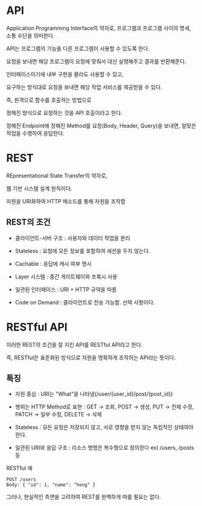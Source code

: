 # API

Application Programming Interface의 약자로, 프로그램과 프로그램 사이의 명세, 소통 수단을 의미한다.

API는 프로그램의 기능을 다른 프로그램이 사용할 수 있도록 한다.

요청을 보내면 해당 프로그램이 요청에 맞춰서 대신 실행해주고 결과를 반환해준다.

인터페이스이기에 내부 구현을 몰라도 사용할 수 있고,

요구하는 방식대로 요청을 보내면 해당 작업 서비스를 제공받을 수 있다.

즉, 원격으로 함수를 호출하는 방법으로

정해진 방식으로 요청하는 것을 API 호출이라고 한다.

정해진 Endpoint에 정해진 Method를 요청(Body, Header, Query)을 보내면, 알맞은 작업을 수행하여 응답한다.

# REST

REpresentational State Transfer의 약자로,

웹 기반 시스템 설계 원칙이다.

자원을 URI화하여 HTTP 메소드를 통해 자원을 조작함

## REST의 조건

- 클라이언트-서버 구조 : 사용자와 데이터 작업을 분리

- Stateless : 요청에 모든 정보를 포함하여 세션을 두지 않는다.

- Cachable : 응답에 캐시 여부 명시

- Layer 시스템 : 중간 게이트웨이와 프록시 사용

- 일관된 인터페이스 : URI + HTTP 규약을 따름

- Code on Demand : 클라이언트로 전송 가능함. 선택 사항이다. 

# RESTful API

이러한 REST의 조건을 잘 지킨 API를 RESTful API라고 한다.

즉, RESTful은 표준화된 방식으로 자원을 명확하게 조작하는 API라는 뜻이다.

## 특징

- 자원 중심 : URI는 "What"을 나타냄(/user/{user_id}/post/{post_id})

- 행위는 HTTP Method로 표현 : GET -> 조회, POST -> 생성, PUT -> 전체 수정, PATCH -> 일부 수정, DELETE -> 삭제

- Stateless : 모든 요청은 저장되지 않고, 서로 영향을 받지 않는 독립적인 상태여야 한다.

- 일관된 URI와 응답 구조 : 리소스 명명은 복수형으로 정의한다
ex) /users, /posts 등

RESTful 예

    POST /users
    Body: { "id": 1, "name": "hong" }

그러나, 현실적인 측면을 고려하여 REST를 완벽하게 따를 필요는 없다.



